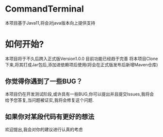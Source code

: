 # CommandTerminal
本项目基于Java11,将会对java版本向上提供支持

# 如何开始?
本项目将于不久后跨入正式版Version1.0.0
目前功能已经趋于完善
将本项目Clone下来,将其打成Jar包后,添加进依赖项后使用(将会在正式版发布后新增Maven仓库)

## 你觉得你遇到了一些BUG？
本项目仍在开发测试阶段,或许具有一些BUG,你可以提出并且提交Issues,我将会给予您答复,当问题被证实,我将会修复这个问题.

## 如果你对某段代码有更好的想法
欢迎提出,我会对你的建议进行认真的考虑